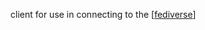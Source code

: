 client for use in connecting to the [[fediverse]]

[//begin]: # "Autogenerated link references for markdown compatibility"
[fediverse]: fediverse.md "fediverse"
[//end]: # "Autogenerated link references"